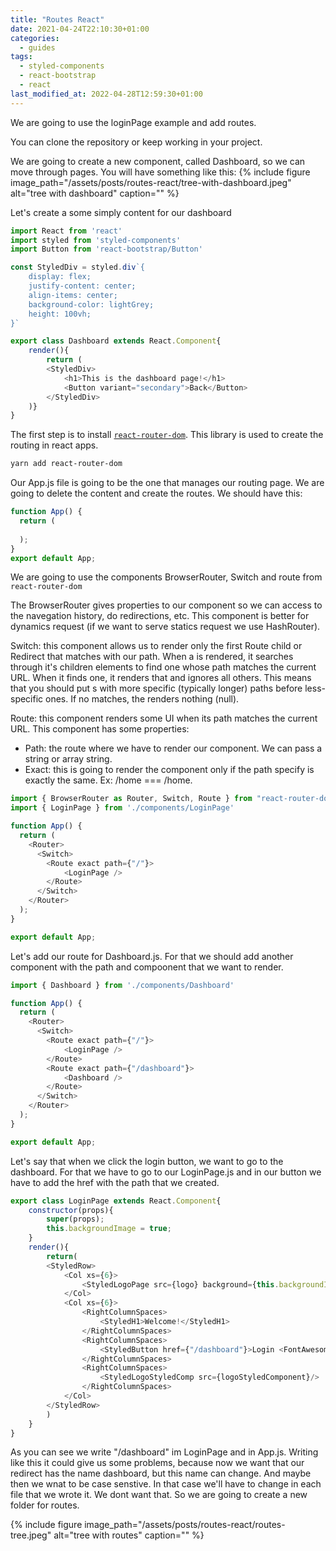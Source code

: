 ```yaml
---
title: "Routes React"
date: 2021-04-24T22:10:30+01:00
categories:
  - guides
tags:
  - styled-components
  - react-bootstrap
  - react
last_modified_at: 2022-04-28T12:59:30+01:00
---
```


We are going to use the loginPage example and add routes.

You can clone the repository or keep working in your project.

We are going to create a new component, called Dashboard, so we can move through pages. 
You will have something like this: 
{% include figure image_path="/assets/posts/routes-react/tree-with-dashboard.jpeg" alt="tree with dashboard" caption="" %}

Let's create a some simply content for our dashboard
```javascript
import React from 'react'
import styled from 'styled-components'
import Button from 'react-bootstrap/Button'

const StyledDiv = styled.div`{
    display: flex;
    justify-content: center;
    align-items: center;
    background-color: lightGrey;
    height: 100vh;
}`

export class Dashboard extends React.Component{
    render(){
        return (
        <StyledDiv>
            <h1>This is the dashboard page!</h1>
            <Button variant="secondary">Back</Button>
        </StyledDiv>
    )}
}
```

The first step is to install [`react-router-dom`](https://reactrouter.com/web/guides/quick-start). This library is used to create the routing in react apps. 

```sh
yarn add react-router-dom
```

Our App.js file is going to be the one that manages our routing page. We are going to delete the content and create the routes. 
We should have this:

```javascript 
function App() {
  return (
    
  );
}
export default App;
```

We are going to use the components BrowserRouter, Switch and route from `react-router-dom`

<!-- 
The Route 

- Strict: this is going to render the component only if at the end of the path it appears a slash. Ex: /home/ === /home/

Sensitive: Si le pasamos true vamos a tener en cuenta las mayúsculas y las minúsculas de nuestras rutas. Ej: /Home === /Home

Component: Le pasamos un componente para renderizar solo cuando la ubicación coincide. En este caso el componente se monta y se desmonta no se actualiza.

Render: Le pasamos una función para montar el componente en línea. -->
The BrowserRouter gives properties to our component so we can access to the navegation history, do redirections, etc. This component is better for dynamics request (if we want to serve statics request we use HashRouter). 

Switch: this component allows us to render only the first Route child or Redirect that matches with our path. When a <Switch> is rendered, it searches through it's children <Route> elements to find one whose path matches the current URL. When it finds one, it renders that <Route> and ignores all others. This means that you should put <Route>s with more specific (typically longer) paths before less-specific ones. If no <Route> matches, the <Switch> renders nothing (null).

Route: this component renders some UI when its path matches the current URL.
This component has some properties:
- Path: the route where we have to render our component. We can pass a string or array string.
- Exact: this is going to render the component only if the path specify is exactly the same. Ex: /home === /home.

``` javascript
import { BrowserRouter as Router, Switch, Route } from "react-router-dom";
import { LoginPage } from './components/LoginPage'

function App() {
  return (
    <Router>
      <Switch>
        <Route exact path={"/"}>
            <LoginPage />
        </Route>
      </Switch>
    </Router>
  );
}

export default App;
```

Let's add our route for Dashboard.js. For that we should add another <Route > component with the path and compoonent that we want to render. 
``` javascript
import { Dashboard } from './components/Dashboard'

function App() {
  return (
    <Router>
      <Switch>
        <Route exact path={"/"}>
            <LoginPage />
        </Route>
        <Route exact path={"/dashboard"}>
            <Dashboard />
        </Route>
      </Switch>
    </Router>
  );
}

export default App;
```
Let's say that when we click the login button, we want to go to the dashboard.
For that we have to go to our LoginPage.js and in our button we have to add the href with the path that we created. 
```javascript
export class LoginPage extends React.Component{
    constructor(props){
        super(props);
        this.backgroundImage = true;
    }
    render(){
        return(
        <StyledRow>
            <Col xs={6}>
                <StyledLogoPage src={logo} background={this.backgroundImage}/>
            </Col>
            <Col xs={6}>
                <RightColumnSpaces>
                    <StyledH1>Welcome!</StyledH1>
                </RightColumnSpaces>
                <RightColumnSpaces>
                    <StyledButton href={"/dashboard"}>Login <FontAwesomeIcon icon={faSignInAlt}/></StyledButton>
                </RightColumnSpaces>
                <RightColumnSpaces>
                    <StyledLogoStyledComp src={logoStyledComponent}/>
                </RightColumnSpaces>
            </Col>
        </StyledRow>
        )
    }
}
```
As you can see we write "/dashboard" im LoginPage and in App.js. Writing like this it could give us some problems, because now we want that our redirect has the name dashboard, but this name can change. And maybe then we wnat to be case senstive. In that case we'll have to change in each file that we wrote it.
We dont want that. So we are going to create a new folder for routes. 

{% include figure image_path="/assets/posts/routes-react/routes-tree.jpeg" alt="tree with routes" caption="" %}